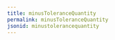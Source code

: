 ```yaml
---
title: minusToleranceQuantity
permalink: minusToleranceQuantity
jsonid: minustolerancequantity
---
```

